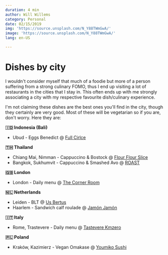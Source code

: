 ```yaml
---
duration: 4 min
author: Will Willems
category: Personal
date: 02/15/2019
img: 'https://source.unsplash.com/N_Y88TWmGwA/'
image: 'https://source.unsplash.com/N_Y88TWmGwA/'
lang: en-US

---
```


# Dishes by city

I wouldn't consider myself that much of a foodie but more of a person suffering from a strong culinary FOMO, thus I end up visiting a lot of restaurants in the cities that I stay in. This often ends up with me strongly associating a city with my respective favourite dish/culinary experience. 

I'm not claiming these dishes are the best ones you'll find in the city, though they certainly are very good. Most of these will be vegetarian so if you are, don't worry. Here they are:

**🇮🇩 Indonesia (Bali)**
- Ubud - Eggs Benedict @ [Full Cirlce](https://www.fullcirclebyexpatroasters.com/)

**🇹🇭 Thailand**
- Chiang Mai, Nimman - Cappuccino & Bostock @ [Flour Flour Slice](http://flourflour.cafe/)
- Bangkok, Sukhumvit - Cappuccino & Smashed Avo @ [ROAST](https://roastbkk.com)

**🇬🇧 London**
- London - Daily menu @ [The Corner Room](https://www.townhallhotel.com/food-and-drink/corner_room)

**🇳🇱 Netherlands**
- Leiden - BLT @ [Us Bertus](http://usbertus.nl/)
- Haarlem - Sandwich calf roulade @ [Jamón Jamón](https://www.facebook.com/Jamon.Jamon.delicatessen)

**🇮🇹 Italy**
- Rome, Trastevere - Daily menu @ [Tastevere Kmzero](https://www.facebook.com/tastevere.kmzero)

**🇵🇱 Poland**
- Kraków, Kazimierz - Vegan Omakase @ [Youmiko Sushi](https://www.facebook.com/YoumikoSushi)
